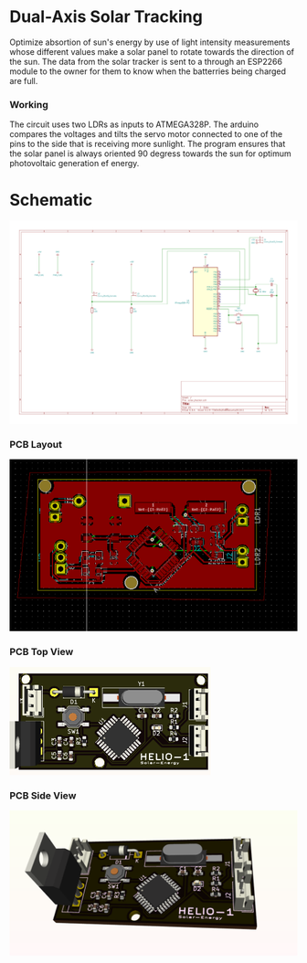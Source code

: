 # Dual-Axis Solar Tracking
Optimize absortion of sun's energy by use of light intensity measurements whose different values make a solar panel to rotate towards the direction of the sun.
The data from the solar tracker is sent to a through an ESP2266 module to the owner for them to know when the batterries being charged are full.

### Working
The circuit uses two LDRs as inputs to ATMEGA328P. The arduino compares the voltages and tilts the servo motor connected to one of the pins to the side that is receiving more sunlight. The program ensures that the solar panel is always oriented 90 degress towards the sun for optimum photovoltaic generation ef energy.

# Schematic
![Schematic](./schematic.jpg)

### PCB Layout
![PCB Layout](./helio.png)

### PCB Top View
![PCB TOP](./helio-pcb.png)

### PCB Side View
![PCB TOP](./helio-pcb2.png)



